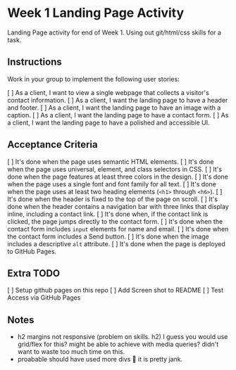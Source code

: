 # Week 1 Landing Page Activity

Landing Page activity for end of Week 1. Using out git/html/css skills for a task.

## Instructions

Work in your group to implement the following user stories:

[ ] As a client, I want to view a single webpage that collects a visitor's contact information.
[ ] As a client, I want the landing page to have a header and footer.
[ ] As a client, I want the landing page to have an image with a caption.
[ ] As a client, I want the landing page to have a contact form.
[ ] As a client, I want the landing page to have a polished and accessible UI.

## Acceptance Criteria

[ ] It's done when the page uses semantic HTML elements.
[ ] It's done when the page uses universal, element, and class selectors in CSS.
[ ] It's done when the page features at least three colors in the design.
[ ] It's done when the page uses a single font and font family for all text.
[ ] It's done when the page uses at least two heading elements (`<h1>` through `<h6>`).
[ ] It's done when the header is fixed to the top of the page on scroll.
[ ] It's done when the header contains a navigation bar with three links that display inline, including a contact link.
[ ] It's done when, if the contact link is clicked, the page jumps directly to the contact form.
[ ] It's done when the contact form includes `input` elements for name and email.
[ ] It's done when the contact form includes a Send button.
[ ] It's done when the image includes a descriptive `alt` attribute.
[ ] It's done when the page is deployed to GitHub Pages.

## Extra TODO

[ ] Setup github pages on this repo
[ ] Add Screen shot to README
[ ] Test Access via GitHub Pages

## Notes

- h2 margins not responsive (problem on skills. h2) I guess you would use grid/flex for this? might be able to achieve with media queries? didn't want to waste too much time on this.
- proabable should have used more divs :rofl: it is pretty jank.
